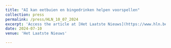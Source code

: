 ```yaml
---
title: "AI kan eetbuien en bingedrinken helpen voorspellen"
collection: press
permalink: /press/HLN_10_07_2024
excerpt: 'Access the article at [Het Laatste Nieuws](https://www.hln.be/medisch/ai-kan-eetbuien-en-bingedrinken-helpen-voorspellen~a3e8c591/)'
date: 2024-07-10
venue: 'Het Laatste Nieuws'

---
```

